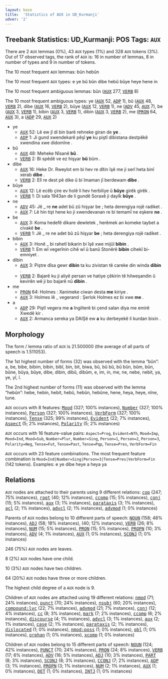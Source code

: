 ```yaml
---
layout: base
title:  'Statistics of AUX in UD_Kurmanji'
udver: '2'
---
```


## Treebank Statistics: UD_Kurmanji: POS Tags: `AUX`

There are 2 `AUX` lemmas (0%), 43 `AUX` types (1%) and 328 `AUX` tokens (3%).
Out of 17 observed tags, the rank of `AUX` is: 16 in number of lemmas, 8 in number of types and 9 in number of tokens.

The 10 most frequent `AUX` lemmas: bûn hebûn

The 10 most frequent `AUX` types:  e ye bû bûn dibe hebû bûye heye hene in

The 10 most frequent ambiguous lemmas: bûn (<tt><a href="kmr-pos-AUX.html">AUX</a></tt> 277, <tt><a href="kmr-pos-VERB.html">VERB</a></tt> 8)

The 10 most frequent ambiguous types:  ye (<tt><a href="kmr-pos-AUX.html">AUX</a></tt> 52, <tt><a href="kmr-pos-ADP.html">ADP</a></tt> 1), bû (<tt><a href="kmr-pos-AUX.html">AUX</a></tt> 48, <tt><a href="kmr-pos-VERB.html">VERB</a></tt> 2), dibe (<tt><a href="kmr-pos-AUX.html">AUX</a></tt> 16, <tt><a href="kmr-pos-VERB.html">VERB</a></tt> 2), bûye (<tt><a href="kmr-pos-AUX.html">AUX</a></tt> 12, <tt><a href="kmr-pos-VERB.html">VERB</a></tt> 1), ne (<tt><a href="kmr-pos-ADV.html">ADV</a></tt> 45, <tt><a href="kmr-pos-AUX.html">AUX</a></tt> 7), be (<tt><a href="kmr-pos-AUX.html">AUX</a></tt> 3, <tt><a href="kmr-pos-VERB.html">VERB</a></tt> 1), bibin (<tt><a href="kmr-pos-AUX.html">AUX</a></tt> 3, <tt><a href="kmr-pos-VERB.html">VERB</a></tt> 1), dibin (<tt><a href="kmr-pos-AUX.html">AUX</a></tt> 3, <tt><a href="kmr-pos-VERB.html">VERB</a></tt> 2), me (<tt><a href="kmr-pos-PRON.html">PRON</a></tt> 64, <tt><a href="kmr-pos-AUX.html">AUX</a></tt> 3), a (<tt><a href="kmr-pos-ADP.html">ADP</a></tt> 29, <tt><a href="kmr-pos-AUX.html">AUX</a></tt> 2)


* ye
  * <tt><a href="kmr-pos-AUX.html">AUX</a></tt> 52: Lê ew jî di bin barê rehneke giran de <b>ye</b> .
  * <tt><a href="kmr-pos-ADP.html">ADP</a></tt> 1: Ji gund xwendekarê pêşî <b>ye</b> ku piştî dibistana destpêkê xwendina xwe didomîne .
* bû
  * <tt><a href="kmr-pos-AUX.html">AUX</a></tt> 48: Meheke Nîsanê <b>bû</b> .
  * <tt><a href="kmr-pos-VERB.html">VERB</a></tt> 2: Bi spêdê ve ez hişyar <b>bû</b> bûm .
* dibe
  * <tt><a href="kmr-pos-AUX.html">AUX</a></tt> 16: Heke Dr. Rweylot em bi hev re dîtin îşê me ji serî heta binî xerab <b>dibe</b> .
  * <tt><a href="kmr-pos-VERB.html">VERB</a></tt> 2: Elî re dest pê dike û bi îmaman jî berdewam <b>dibe</b> .
* bûye
  * <tt><a href="kmr-pos-AUX.html">AUX</a></tt> 12: Lê ecêb çire ev holê li hev herbiliye û <b>bûye</b> girêk girêk .
  * <tt><a href="kmr-pos-VERB.html">VERB</a></tt> 1: Di sala 1943an de li gundê Soraxê ji dayîk <b>bûye</b> .
* ne
  * <tt><a href="kmr-pos-ADV.html">ADV</a></tt> 45: Jê _ re <b>ne</b> adet bû zû hişyar be ; heta derengiya rojê radiket .
  * <tt><a href="kmr-pos-AUX.html">AUX</a></tt> 7: Lê hin tişt hene ko ji xwendevanan re bi temamî ne eşkere <b>ne</b> .
* be
  * <tt><a href="kmr-pos-AUX.html">AUX</a></tt> 3: Koma hedefê dikare dewletek , herêmek an komeke taybet a civakê <b>be</b> .
  * <tt><a href="kmr-pos-VERB.html">VERB</a></tt> 1: Jê _ re ne adet bû zû hişyar <b>be</b> ; heta derengiya rojê radiket .
* bibin
  * <tt><a href="kmr-pos-AUX.html">AUX</a></tt> 3: Honê _ bi rahetî bikarin bi îşê xwe mijûl <b>bibin</b> .
  * <tt><a href="kmr-pos-VERB.html">VERB</a></tt> 1: Em wî vegerînin cihê wî û banû Stonêrê <b>bibin</b> cihekî bi-emniyet .
* dibin
  * <tt><a href="kmr-pos-AUX.html">AUX</a></tt> 3: Piştre dîsa gewr <b>dibin</b> ta ku zivistan tê careke din winda <b>dibin</b> .
  * <tt><a href="kmr-pos-VERB.html">VERB</a></tt> 2: Bajarê ku ji aliyê persan ve hatiye çêkirin tê hilweşandin û kevirên wê ji bo bajarê nû <b>dibin</b> .
* me
  * <tt><a href="kmr-pos-PRON.html">PRON</a></tt> 64: Holmes : Xanimeke ciwan desta <b>me</b> kiriye .
  * <tt><a href="kmr-pos-AUX.html">AUX</a></tt> 3: Holmes lê _ vegerand : Şerlok Holmes ez bi xwe <b>me</b> .
* a
  * <tt><a href="kmr-pos-ADP.html">ADP</a></tt> 29: Piştî vegera me <b>a</b> Ingilterê bi çend salan diya me emirê Xwedê kir .
  * <tt><a href="kmr-pos-AUX.html">AUX</a></tt> 2: Armanca sereka ya DAIŞê ew <b>a</b> ku derbeyekê li kurdan bixin .

## Morphology

The form / lemma ratio of `AUX` is 21.500000 (the average of all parts of speech is 1.511053).

The 1st highest number of forms (32) was observed with the lemma “bûn”: a, be, bibe, bibim, bibin, bibî, bin, bit, biwa, bû, bû bû, bû bûn, bûm, bûn, bûne, bûya, bûye, dibe, dibin, dibû, dibûm, e, im, in, me, ne, nebe, nebit, ya, ye, yî, î.

The 2nd highest number of forms (11) was observed with the lemma “hebûn”: hebe, hebin, hebit, hebû, hebûn, hebûne, hene, heya, heye, nîne, tune.

`AUX` occurs with 8 features: <tt><a href="kmr-feat-Mood.html">Mood</a></tt> (327; 100% instances), <tt><a href="kmr-feat-Number.html">Number</a></tt> (327; 100% instances), <tt><a href="kmr-feat-Person.html">Person</a></tt> (327; 100% instances), <tt><a href="kmr-feat-VerbForm.html">VerbForm</a></tt> (327; 100% instances), <tt><a href="kmr-feat-Tense.html">Tense</a></tt> (325; 99% instances), <tt><a href="kmr-feat-Evident.html">Evident</a></tt> (22; 7% instances), <tt><a href="kmr-feat-Aspect.html">Aspect</a></tt> (5; 2% instances), <tt><a href="kmr-feat-Polarity.html">Polarity</a></tt> (5; 2% instances)

`AUX` occurs with 16 feature-value pairs: `Aspect=Prog`, `Evident=Nfh`, `Mood=Imp`, `Mood=Ind`, `Mood=Sub`, `Number=Plur`, `Number=Sing`, `Person=1`, `Person=2`, `Person=3`, `Polarity=Neg`, `Tense=Fut`, `Tense=Past`, `Tense=Pqp`, `Tense=Pres`, `VerbForm=Fin`

`AUX` occurs with 23 feature combinations.
The most frequent feature combination is `Mood=Ind|Number=Sing|Person=3|Tense=Pres|VerbForm=Fin` (142 tokens).
Examples: e ye dibe heye a heya ya


## Relations

`AUX` nodes are attached to their parents using 9 different relations: <tt><a href="kmr-dep-cop.html">cop</a></tt> (247; 75% instances), <tt><a href="kmr-dep-root.html">root</a></tt> (40; 12% instances), <tt><a href="kmr-dep-ccomp.html">ccomp</a></tt> (15; 5% instances), <tt><a href="kmr-dep-conj.html">conj</a></tt> (15; 5% instances), <tt><a href="kmr-dep-aux.html">aux</a></tt> (3; 1% instances), <tt><a href="kmr-dep-parataxis.html">parataxis</a></tt> (3; 1% instances), <tt><a href="kmr-dep-acl.html">acl</a></tt> (2; 1% instances), <tt><a href="kmr-dep-advcl.html">advcl</a></tt> (2; 1% instances), <tt><a href="kmr-dep-advmod.html">advmod</a></tt> (1; 0% instances)

Parents of `AUX` nodes belong to 10 different parts of speech: <tt><a href="kmr-pos-NOUN.html">NOUN</a></tt> (158; 48% instances), <tt><a href="kmr-pos-ADJ.html">ADJ</a></tt> (58; 18% instances),  (40; 12% instances), <tt><a href="kmr-pos-VERB.html">VERB</a></tt> (26; 8% instances), <tt><a href="kmr-pos-NUM.html">NUM</a></tt> (15; 5% instances), <tt><a href="kmr-pos-PRON.html">PRON</a></tt> (15; 5% instances), <tt><a href="kmr-pos-PROPN.html">PROPN</a></tt> (10; 3% instances), <tt><a href="kmr-pos-ADV.html">ADV</a></tt> (4; 1% instances), <tt><a href="kmr-pos-AUX.html">AUX</a></tt> (1; 0% instances), <tt><a href="kmr-pos-SCONJ.html">SCONJ</a></tt> (1; 0% instances)

246 (75%) `AUX` nodes are leaves.

8 (2%) `AUX` nodes have one child.

10 (3%) `AUX` nodes have two children.

64 (20%) `AUX` nodes have three or more children.

The highest child degree of a `AUX` node is 9.

Children of `AUX` nodes are attached using 19 different relations: <tt><a href="kmr-dep-nmod.html">nmod</a></tt> (71; 24% instances), <tt><a href="kmr-dep-punct.html">punct</a></tt> (70; 24% instances), <tt><a href="kmr-dep-nsubj.html">nsubj</a></tt> (60; 20% instances), <tt><a href="kmr-dep-compound-lvc.html">compound:lvc</a></tt> (22; 7% instances), <tt><a href="kmr-dep-advmod.html">advmod</a></tt> (21; 7% instances), <tt><a href="kmr-dep-conj.html">conj</a></tt> (12; 4% instances), <tt><a href="kmr-dep-cc.html">cc</a></tt> (8; 3% instances), <tt><a href="kmr-dep-mark.html">mark</a></tt> (7; 2% instances), <tt><a href="kmr-dep-ccomp.html">ccomp</a></tt> (6; 2% instances), <tt><a href="kmr-dep-discourse.html">discourse</a></tt> (4; 1% instances), <tt><a href="kmr-dep-advcl.html">advcl</a></tt> (3; 1% instances), <tt><a href="kmr-dep-aux.html">aux</a></tt> (2; 1% instances), <tt><a href="kmr-dep-case.html">case</a></tt> (2; 1% instances), <tt><a href="kmr-dep-parataxis.html">parataxis</a></tt> (2; 1% instances), <tt><a href="kmr-dep-dislocated.html">dislocated</a></tt> (1; 0% instances), <tt><a href="kmr-dep-nmod-poss.html">nmod:poss</a></tt> (1; 0% instances), <tt><a href="kmr-dep-obl.html">obl</a></tt> (1; 0% instances), <tt><a href="kmr-dep-orphan.html">orphan</a></tt> (1; 0% instances), <tt><a href="kmr-dep-xcomp.html">xcomp</a></tt> (1; 0% instances)

Children of `AUX` nodes belong to 15 different parts of speech: <tt><a href="kmr-pos-NOUN.html">NOUN</a></tt> (124; 42% instances), <tt><a href="kmr-pos-PUNCT.html">PUNCT</a></tt> (70; 24% instances), <tt><a href="kmr-pos-PRON.html">PRON</a></tt> (24; 8% instances), <tt><a href="kmr-pos-VERB.html">VERB</a></tt> (17; 6% instances), <tt><a href="kmr-pos-ADV.html">ADV</a></tt> (16; 5% instances), <tt><a href="kmr-pos-ADJ.html">ADJ</a></tt> (10; 3% instances), <tt><a href="kmr-pos-PART.html">PART</a></tt> (8; 3% instances), <tt><a href="kmr-pos-SCONJ.html">SCONJ</a></tt> (8; 3% instances), <tt><a href="kmr-pos-CCONJ.html">CCONJ</a></tt> (7; 2% instances), <tt><a href="kmr-pos-ADP.html">ADP</a></tt> (3; 1% instances), <tt><a href="kmr-pos-PROPN.html">PROPN</a></tt> (3; 1% instances), <tt><a href="kmr-pos-NUM.html">NUM</a></tt> (2; 1% instances), <tt><a href="kmr-pos-AUX.html">AUX</a></tt> (1; 0% instances), <tt><a href="kmr-pos-DET.html">DET</a></tt> (1; 0% instances), <tt><a href="kmr-pos-INTJ.html">INTJ</a></tt> (1; 0% instances)

